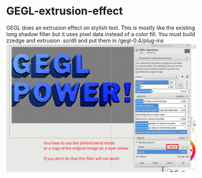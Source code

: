 # GEGL-extrusion-effect
GEGL does an extrusion effect on stylish text. This is mostly like the existing long shadow filter but it uses pixel data instead of a color fill.
You must build zzedge and extrusion .so/dll and put them in /gegl-0.4/plug-ins
![image preview](preview_extrude.png )
